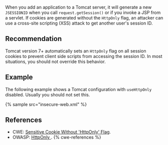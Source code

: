 When you add an application to a Tomcat server, it will generate a new `JSESSIONID` when you call `request.getSession()` or if you invoke a JSP from a servlet. If cookies are generated without the `HttpOnly` flag, an attacker can use a cross-site scripting (XSS) attack to get another user's session ID.


## Recommendation
Tomcat version 7+ automatically sets an `HttpOnly` flag on all session cookies to prevent client side scripts from accessing the session ID. In most situations, you should not override this behavior.


## Example
The following example shows a Tomcat configuration with `useHttpOnly` disabled. Usually you should not set this.

{% sample src="insecure-web.xml" %}

## References
* CWE: [Sensitive Cookie Without 'HttpOnly' Flag](https://cwe.mitre.org/data/definitions/1004.html).
* OWASP: [ HttpOnly ](https://www.owasp.org/index.php/HttpOnly).
{% cwe-references %}
